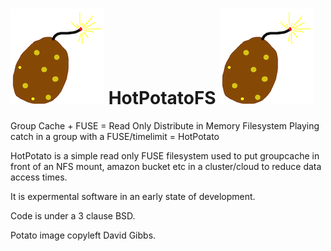 ![Potato](potatosmall.png "potato image copyleft David Gibbs")     HotPotatoFS    ![Potato](potatosmall.png "potato image copyleft David Gibbs")
===========

Group Cache + FUSE = Read Only Distribute in Memory Filesystem
Playing catch in a group with a FUSE/timelimit = HotPotato

HotPotato is a simple read only FUSE filesystem used to put groupcache in front of an 
NFS mount, amazon bucket etc in a cluster/cloud to reduce data access times.

It is expermental software in an early state of development.

Code is under a 3 clause BSD. 

Potato image copyleft David Gibbs.


